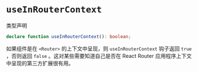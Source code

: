 # `useInRouterContext`

类型声明

```ts
declare function useInRouterContext(): boolean;
```

如果组件是在 `<Router>` 的上下文中呈现，则 `useInRouterContext` 钩子返回 `true` ，否则返回 `false` 。这对某些需要知道自己是否在 React Router 应用程序上下文中呈现的第三方扩展很有用。